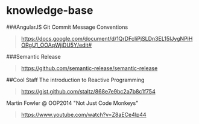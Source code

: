 # knowledge-base

###AngularJS Git Commit Message Conventions
> https://docs.google.com/document/d/1QrDFcIiPjSLDn3EL15IJygNPiHORgU1_OOAqWjiDU5Y/edit#

###Semantic Release
> https://github.com/semantic-release/semantic-release


##Cool Staff
The introduction to Reactive Programming
> https://gist.github.com/staltz/868e7e9bc2a7b8c1f754

Martin Fowler @ OOP2014 "Not Just Code Monkeys"
> https://www.youtube.com/watch?v=Z8aECe4lp44

